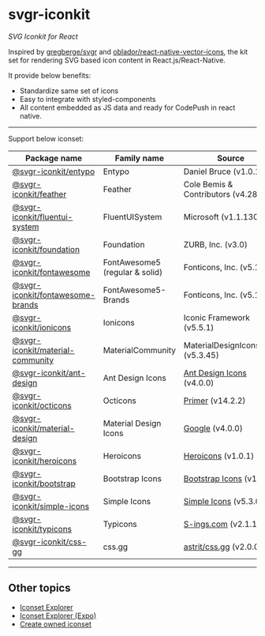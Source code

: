 # svgr-iconkit
_SVG Iconkit for React_


Inspired by [gregberge/svgr](https://github.com/gregberge/svgr) and [oblador/react-native-vector-icons](https://github.com/oblador/react-native-vector-icons), the kit set for rendering SVG based icon content in React.js/React-Native.

It provide below benefits:
- Standardize same set of icons
- Easy to integrate with styled-components
- All content embedded as JS data and ready for CodePush in react native.


---

Support below iconset:


| Package name | Family name | Source | 
| --- | --- | --- | 
| [@svgr-iconkit/entypo](/packages/ext-entypo) | Entypo | Daniel Bruce (v1.0.1) |
| [@svgr-iconkit/feather](/packages/ext-feather) | Feather | Cole Bemis & Contributors (v4.28.0) |
| [@svgr-iconkit/fluentui-system](/packages/ext-fluentui-system) | FluentUISystem | Microsoft (v1.1.130) |
| [@svgr-iconkit/foundation](/packages/ext-foundation) | Foundation | ZURB, Inc. (v3.0) |
| [@svgr-iconkit/fontawesome](/packages/ext-fontawesome) | FontAwesome5 (regular & solid) | Fonticons, Inc. (v5.13.0) |
| [@svgr-iconkit/fontawesome-brands](/packages/ext-fontawesome-brands) | FontAwesome5-Brands | Fonticons, Inc. (v5.13.0) |
| [@svgr-iconkit/ionicons](/packages/ext-ionicons) | Ionicons | Iconic Framework (v5.5.1) |
| [@svgr-iconkit/material-community](/packages/ext-material-community) | MaterialCommunity | MaterialDesignIcons.com (v5.3.45) |
| [@svgr-iconkit/ant-design](/packages/ext-ant-design) | Ant Design Icons | [Ant Design Icons](https://github.com/ant-design/ant-design-icons) (v4.0.0) |
| [@svgr-iconkit/octicons](/packages/ext-octicons) | Octicons | [Primer](https://github.com/primer/octicons) (v14.2.2) |
| [@svgr-iconkit/material-design](/packages/ext-material-design) | Material Design Icons | [Google](https://github.com/google/material-design-icons) (v4.0.0) |
| [@svgr-iconkit/heroicons](/packages/ext-heroicons) | Heroicons | [Heroicons](https://github.com/tailwindlabs/heroicons/) (v1.0.1) |
| [@svgr-iconkit/bootstrap](/packages/ext-bootstrap) | Bootstrap Icons | [Bootstrap Icons](https://github.com/twbs/icons) (v1.5.0) |
| [@svgr-iconkit/simple-icons](/packages/ext-simple-icons) | Simple Icons | [Simple Icons](https://github.com/simple-icons/simple-icons) (v5.3.0) |
| [@svgr-iconkit/typicons](/packages/ext-typicons) | Typicons | [S-ings.com](https://www.s-ings.com/typicons/) (v2.1.1) |
| [@svgr-iconkit/css-gg](/packages/ext-css-gg) | css.gg | [astrit/css.gg](https://github.com/astrit/css.gg) (v2.0.0) |




---
## Other topics

- [Iconset Explorer](https://svgr-iconkit.dev/explorer/)
- [Iconset Explorer (Expo)](https://expo.io/@lemankk/svgr-iconkit-expo-explorer)
- [Create owned iconset](/docs/CreateOwnedIconset.md)
